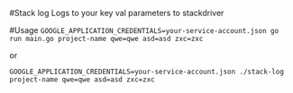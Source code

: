 #Stack log
Logs to your key val parameters to stackdriver

#Usage
`GOOGLE_APPLICATION_CREDENTIALS=your-service-account.json go run main.go project-name qwe=qwe asd=asd zxc=zxc`

or

`GOOGLE_APPLICATION_CREDENTIALS=your-service-account.json ./stack-log project-name qwe=qwe asd=asd zxc=zxc`
